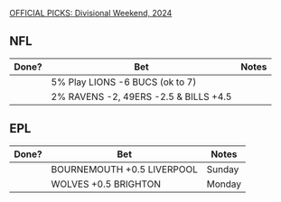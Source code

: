 [OFFICIAL PICKS: Divisional Weekend, 2024](https://sportspicks.locals.com/post/5137925/official-picks-divisional-weekend-2024)

## NFL

| Done? | Bet                                   | Notes |
| ----- | ------------------------------------- | ----- |
|       | 5% Play LIONS -6 BUCS (ok to 7)       |       |
|       | 2% RAVENS -2, 49ERS -2.5 & BILLS +4.5 |       |


## EPL

| Done? | Bet                        | Notes  |
| ----- | -------------------------- | ------ |
|       | BOURNEMOUTH +0.5 LIVERPOOL | Sunday |
|       | WOLVES +0.5 BRIGHTON       | Monday |